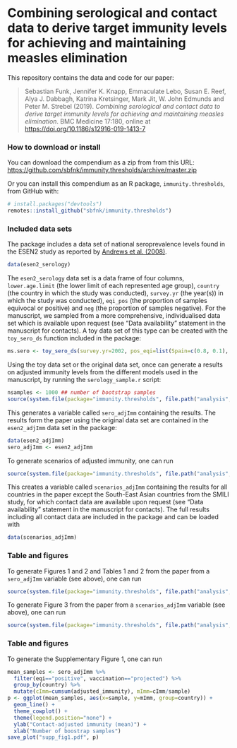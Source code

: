 
<!-- README.md is generated from README.Rmd. Please edit that file -->

# Combining serological and contact data to derive target immunity levels for achieving and maintaining measles elimination

This repository contains the data and code for our paper:

> Sebastian Funk, Jennifer K. Knapp, Emmaculate Lebo, Susan E. Reef,
> Alya J. Dabbagh, Katrina Kretsinger, Mark Jit, W. John Edmunds and
> Peter M. Strebel (2019). *Combining serological and contact data to
> derive target immunity levels for achieving and maintaining measles
> elimination*. BMC Medicine 17:180, online at
> <https://doi.org/10.1186/s12916-019-1413-7>

### How to download or install

You can download the compendium as a zip from from this URL:
<https://github.com/sbfnk/immunity.thresholds/archive/master.zip>

Or you can install this compendium as an R package,
`immunity.thresholds`, from GitHub with:

``` r
# install.packages("devtools")
remotes::install_github("sbfnk/immunity.thresholds")
```

### Included data sets

The package includes a data set of national seroprevalence levels found
in the ESEN2 study as reported by [Andrews et
al. (2008)](https://www.who.int/bulletin/volumes/86/3/07-041129/en/).

``` r
data(esen2_serology)
```

The `esen2_serology` data set is a data frame of four columns,
`lower.age.limit` (the lower limit of each represented age group),
`country` (the country in which the study was conducted), `survey.yr`
(the year(s)) in which the study was conducted), `eqi_pos` (the
proportion of samples equivocal or positive) and `neg` (the proportion
of samples negative). For the manuscript, we sampled from a more
comprehensive, individualised data set which is available upon request
(see “Data availability” statement in the manuscript for contacts). A
toy data set of this type can be created with the `toy_sero_ds` function
included in the package:

``` r
ms.sero <- toy_sero_ds(survey.yr=2002, pos_eqi=list(Spain=c(0.8, 0.1), Ireland=c(0.9, 0)), lower.age.limits=seq(0, 70, by=5), n=100)
```

Using the toy data set or the original data set, once can generate a
results on adjusted immunity levels from the different models used in
the manuscript, by running the `serology_sample.r` script:

``` r
nsamples <- 1000 ## number of bootstrap samples
source(system.file(package="immunity.thresholds", file.path("analysis", "serology_sample.r")))
```

This generates a variable called `sero_adjImm` containing the results.
The results form the paper using the original data set are contained in
the `esen2_adjImm` data set in the package:

``` r
data(esen2_adjImm)
sero_adjImm <- esen2_adjImm
```

To generate scenarios of adjusted immunity, one can run

``` r
source(system.file(package="immunity.thresholds", file.path("analysis", "scenarios_sample.r")))
```

This creates a variable called `scenarios_adjImm` containing the results
for all countries in the paper except the South-East Asian countries
from the SMILI study, for which contact data are available upon request
(see “Data availability” statement in the manuscript for contacts). The
full results including all contact data are included in the package and
can be loaded with

``` r
data(scenarios_adjImm)
```

### Table and figures

To generate Figures 1 and 2 and Tables 1 and 2 from the paper from a
`sero_adjImm` variable (see above), one can run

``` r
source(system.file(package="immunity.thresholds", file.path("analysis", "serology_analysis.r")))
```

To generate Figure 3 from the paper from a `scenarios_adjImm` variable
(see above), one can run

``` r
source(system.file(package="immunity.thresholds", file.path("analysis", "scenarios_analysis.r")))
```

### Table and figures

To generate the Supplementary Figure 1, one can run

``` r
mean_samples <- sero_adjImm %>%
  filter(eqi=="positive", vaccination=="projected") %>%
  group_by(country) %>%
  mutate(cImm=cumsum(adjusted_immunity), mImm=cImm/sample)
p <- ggplot(mean_samples, aes(x=sample, y=mImm, group=country)) +
  geom_line() +
  theme_cowplot() +
  theme(legend.position="none") +
  ylab("Contact-adjusted immunity (mean)") +
  xlab("Number of boostrap samples")
save_plot("supp_fig1.pdf", p)
```
